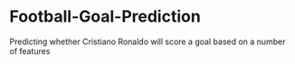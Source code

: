 # Football-Goal-Prediction
Predicting whether Cristiano Ronaldo will score a goal based on a number of features
